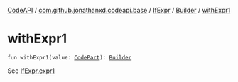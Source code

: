 [CodeAPI](../../../index.md) / [com.github.jonathanxd.codeapi.base](../../index.md) / [IfExpr](../index.md) / [Builder](index.md) / [withExpr1](.)

# withExpr1

`fun withExpr1(value: `[`CodePart`](../../../com.github.jonathanxd.codeapi/-code-part/index.md)`): `[`Builder`](index.md)

See [IfExpr.expr1](../expr1.md)

